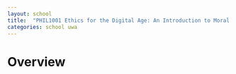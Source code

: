 ```yaml
---
layout: school
title:  "PHIL1001 Ethics for the Digital Age: An Introduction to Moral Philosophy"
categories: school uwa
---
```


# Overview

